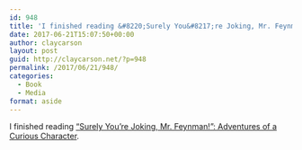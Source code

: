 ```yaml
---
id: 948
title: 'I finished reading &#8220;Surely You&#8217;re Joking, Mr. Feynman!&#8221;: Adventures of a Curious Character: Adventures of a Curious Character'
date: 2017-06-21T15:07:50+00:00
author: claycarson
layout: post
guid: http://claycarson.net/?p=948
permalink: /2017/06/21/948/
categories:
  - Book
  - Media
format: aside
---
```

I finished reading [&#8220;Surely You&#8217;re Joking, Mr. Feynman!&#8221;: Adventures of a Curious Character](http://amazon.com/exec/obidos/ASIN/B003V1WXKU/claycarson0c-20).